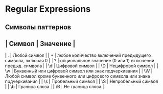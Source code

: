 # Regular Expressions
## Символы паттернов
| Символ | Значение |
---------------------
| . | Любой символ |
| * | любое количество включений предыдущего символа, включая 0 |
| ? | опциональное значение (0 или 1) включений предыд. символа |
| \d | Цифровой символ |
| \D | Нецифровой символ |
| \w | Буквенный или цифровой символ или знак подчеркивания |
| \W | Любой символ кроме буквенного или цифрового символа или знака подчеркивания |
| \s | Пробельный символ |
| \S | Непробельный символ |
| \b | Граница слова |
| \B | Не граница слова |


